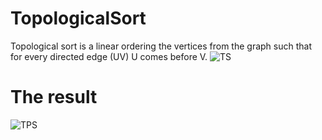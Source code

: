 # TopologicalSort
Topological sort is a linear ordering the vertices from the graph such that for every directed edge (UV) U comes before V.
![TS](https://user-images.githubusercontent.com/36619897/92622994-5d41ce80-f2ce-11ea-96b3-e6575d2d86ab.jpg)
# The result
![TPS](https://user-images.githubusercontent.com/36619897/92624120-cfff7980-f2cf-11ea-8cb9-def1fa863e57.PNG)
